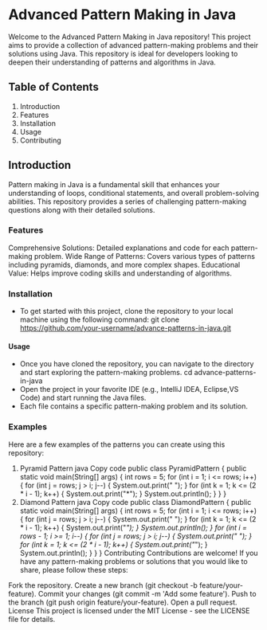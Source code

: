# Advanced Pattern Making in Java

Welcome to the Advanced Pattern Making in Java repository! 
This project aims to provide a collection of advanced pattern-making problems and their solutions using Java.
This repository is ideal for developers looking to deepen their understanding of patterns and algorithms in Java.

## Table of Contents
1. Introduction
2. Features
3. Installation
4. Usage
5. Contributing

## Introduction
Pattern making in Java is a fundamental skill that enhances your understanding of loops, conditional statements, and overall problem-solving abilities.
This repository provides a series of challenging pattern-making questions along with their detailed solutions.

### Features
Comprehensive Solutions: Detailed explanations and code for each pattern-making problem.
Wide Range of Patterns: Covers various types of patterns including pyramids, diamonds, and more complex shapes.
Educational Value: Helps improve coding skills and understanding of algorithms. 

### Installation
* To get started with this project, clone the repository to your local machine using the following command:
    git clone https://github.com/your-username/advance-patterns-in-java.git

#### Usage
* Once you have cloned the repository, you can navigate to the directory and start exploring the pattern-making problems.
    cd advance-patterns-in-java
* Open the project in your favorite IDE (e.g., IntelliJ IDEA, Eclipse,VS Code) and start running the Java files.
* Each file contains a specific pattern-making problem and its solution.

### Examples
Here are a few examples of the patterns you can create using this repository:

1. Pyramid Pattern
java
Copy code
public class PyramidPattern {
    public static void main(String[] args) {
        int rows = 5;
        for (int i = 1; i <= rows; i++) {
            for (int j = rows; j > i; j--) {
                System.out.print(" ");
            }
            for (int k = 1; k <= (2 * i - 1); k++) {
                System.out.print("*");
            }
            System.out.println();
        }
    }
}
2. Diamond Pattern
java
Copy code
public class DiamondPattern {
    public static void main(String[] args) {
        int rows = 5;
        for (int i = 1; i <= rows; i++) {
            for (int j = rows; j > i; j--) {
                System.out.print(" ");
            }
            for (int k = 1; k <= (2 * i - 1); k++) {
                System.out.print("*");
            }
            System.out.println();
        }
        for (int i = rows - 1; i >= 1; i--) {
            for (int j = rows; j > i; j--) {
                System.out.print(" ");
            }
            for (int k = 1; k <= (2 * i - 1); k++) {
                System.out.print("*");
            }
            System.out.println();
        }
    }
}
Contributing
Contributions are welcome! If you have any pattern-making problems or solutions that you would like to share, please follow these steps:

Fork the repository.
Create a new branch (git checkout -b feature/your-feature).
Commit your changes (git commit -m 'Add some feature').
Push to the branch (git push origin feature/your-feature).
Open a pull request.
License
This project is licensed under the MIT License - see the LICENSE file for details.

